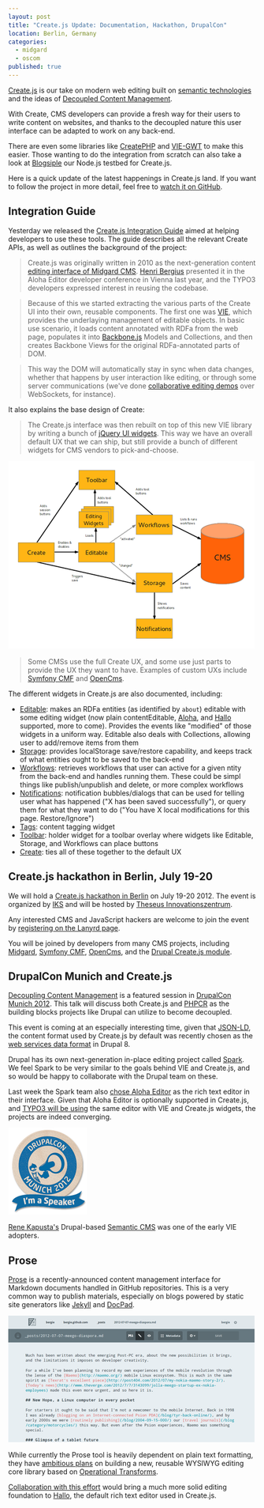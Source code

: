 ```yaml
---
layout: post
title: "Create.js Update: Documentation, Hackathon, DrupalCon"
location: Berlin, Germany
categories:
  - midgard
  - oscom
published: true
---
```

[Create.js](http://createjs.org) is our take on modern web editing built on [semantic technologies](http://viejs.org) and the ideas of [Decoupled Content Management](http://bergie.iki.fi/blog/decoupling_content_management/).

With Create, CMS developers can provide a fresh way for their users to write content on websites, and thanks to the decoupled nature this user interface can be adapted to work on any back-end.

There are even some libraries like [CreatePHP](https://github.com/flack/createphp) and [VIE-GWT](https://github.com/alkacon/vie-gwt/) to make this easier. Those wanting to do the integration from scratch can also take a look at [Blogsiple](https://github.com/bergie/blogsiple) our Node.js testbed for Create.js.

Here is a quick update of the latest happenings in Create.js land. If you want to follow the project in more detail, feel free to [watch it on GitHub](https://github.com/bergie/create).

## Integration Guide

Yesterday we released the [Create.js Integration Guide](http://createjs.org/guide/) aimed at helping developers to use these tools. The guide describes all the relevant Create APIs, as well as outlines the background of the project:

> Create.js was originally written in 2010 as the next-generation content [editing interface of Midgard CMS](http://bergie.iki.fi/blog/introducing_the_midgard_create_user_interface/). [Henri Bergius](http://bergie.iki.fi) presented it in the Aloha Editor developer conference in Vienna last year, and the TYPO3 developers expressed interest in reusing the codebase.

> Because of this we started extracting the various parts of the Create UI into their own, reusable components. The first one was [VIE](http://viejs.org/), which provides the underlaying management of editable objects. In basic use scenario, it loads content annotated with RDFa from the web page, populates it into [Backbone.js](http://backbonejs.org/) Models and Collections, and then creates Backbone Views for the original RDFa-annotated parts of DOM.

> This way the DOM will automatically stay in sync when data changes, whether that happens by user interaction like editing, or through some server communications (we've done [collaborative editing demos](https://github.com/bergie/ViePalsu) over WebSockets, for instance).

It also explains the base design of Create:

> The Create.js interface was then rebuilt on top of this new VIE library by writing a bunch of [jQuery UI widgets](http://sebastian.germes.in/blog/2011/07/jquery-ui-widget-factory-v-1-8/). This way we have an overall default UX that we can ship, but still provide a bunch of different widgets for CMS vendors to pick-and-choose.

![Create.js structure](/files/createjs-structure-small.png)

> Some CMSs use the full Create UX, and some use just parts to provide the UX they want to have. Examples of custom UXs include [Symfony CMF](http://blog.iks-project.eu/semantic-enhanced-cmf-editor-now-available/) and [OpenCms](http://iks.alkacon.com/en/).

The different widgets in Create.js are also documented, including:

* [Editable](http://createjs.org/guide/#editable): makes an RDFa entities (as identified by `about`) editable with some editing widget (now plain contentEditable, [Aloha](http://aloha-editor.org), and [Hallo](http://hallojs.org) supported, more to come). Provides the events like "modified" of those widgets in a uniform way. Editable also deals with Collections, allowing user to add/remove items from them
* [Storage](http://createjs.org/guide/#storage): provides localStorage save/restore capability, and keeps track of what entities ought to be saved to the back-end
* [Workflows](http://createjs.org/guide/#workflows): retrieves workflows that user can active for a given  ntity from the back-end and handles running them. These could be simpl  things like publish/unpublish and delete, or more complex workflows
* [Notifications](http://createjs.org/guide/#notifications): notification bubbles/dialogs that can be used for telling user what has happened ("X has been saved successfully"), or query them for what they want to do ("You have X local modifications for this page. Restore/Ignore")
* [Tags](http://createjs.org/guide/#tags): content tagging widget
* [Toolbar](http://createjs.org/guide/#toolbar): holder widget for a toolbar overlay where widgets like
Editable, Storage, and Workflows can place buttons
* [Create](http://createjs.org/guide/#create): ties all of these together to the default UX

## Create.js hackathon in Berlin, July 19-20

We will hold a [Create.js hackathon in Berlin](http://wiki.iks-project.eu/index.php/DevWorkshops/VieBerlin) on July 19-20 2012. The event is organized by [IKS](http://iks-project.eu/) and will be hosted by [Theseus Innovationszentrum](http://theseus-programm.de/de/tiz.php).

Any interested CMS and JavaScript hackers are welcome to join the event by [registering on the Lanyrd page](http://lanyrd.com/2012/createjs-hackathon-berlin/).

You will be joined by developers from many CMS projects, including [Midgard](http://midgard-project.org/), [Symfony CMF](http://cmf.symfony.com/), [OpenCms](http://www.opencms.org/en/), and the [Drupal Create.js module](http://drupal.org/project/create).

## DrupalCon Munich and Create.js

[Decoupling Content Management](http://munich2012.drupal.org/program/sessions/decoupling-content-management) is a featured session in [DrupalCon Munich 2012](http://munich2012.drupal.org/). This talk will discuss both Create.js and [PHPCR](http://phpcr.github.com/) as the building blocks projects like Drupal can utilize to become decoupled.

This event is coming at an especially interesting time, given that [JSON-LD](http://json-ld.org/), the content format used by Create.js by default was recently chosen as the [web services data format](http://groups.drupal.org/node/237443) in Drupal 8.

Drupal has its own next-generation in-place editing project called [Spark](http://drupal.org/project/spark). We feel Spark to be very similar to the goals behind VIE and Create.js, and so would be happy to collaborate with the Drupal team on these.

Last week the Spark team also [chose Aloha Editor](https://drupal.org/node/1580210) as the rich text editor in their interface. Given that Aloha Editor is optionally supported in Create.js, and [TYPO3 will be using](http://typo3.org/news/article/typo3-phoenix-becomes-iks-early-adaptor/) the same editor with VIE and Create.js widgets, the projects are indeed converging.

![I'm a speaker](/files/drupalcon_2012_speaker.png)

[Rene Kapusta's](http://www.iks-project.eu/community/people/rene-kapusta) Drupal-based [Semantic CMS](http://semantic-cms.info/) was one of the early VIE adopters.

## Prose

[Prose](http://developmentseed.org/blog/2012/june/25/prose-a-content-editor-for-github/) is a recently-announced content management interface for Markdown documents handled in GitHub repositories. This is a very common way to publish materials, especially on blogs powered by static site generators like [Jekyll](http://jekyllrb.com/) and [DocPad](https://github.com/bevry/docpad).

![Editing my blog with Prose](/files/editing-blog-with-prose-small.png)

While currently the Prose tool is heavily dependent on plain text formatting, they have [ambitious plans](https://github.com/substance/surface/blob/master/README.md) on building a new, reusable WYSIWYG editing core library based on [Operational Transforms](http://en.wikipedia.org/wiki/Operational_transformation).

[Collaboration with this effort](https://github.com/bergie/hallo/issues/5) would bring a much more solid editing foundation to [Hallo](http://hallojs.org/), the default rich text editor used in Create.js.

